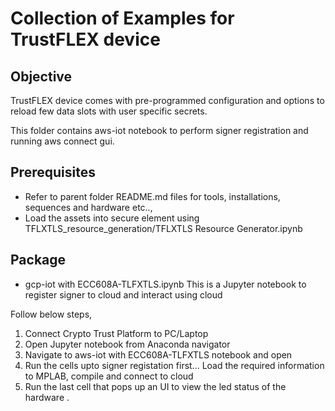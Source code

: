 # Collection of Examples for TrustFLEX device

## Objective
TrustFLEX device comes with pre-programmed configuration and options to reload few data slots with user specific secrets.

This folder contains aws-iot notebook to perform signer registration and running aws connect gui.

## Prerequisites
   - Refer to parent folder README.md files for tools, installations, sequences and hardware etc..,
   - Load the assets into secure element using TFLXTLS_resource_generation/TFLXTLS Resource Generator.ipynb

## Package
 - gcp-iot with ECC608A-TLFXTLS.ipynb
This is a Jupyter notebook to register signer to cloud and interact using cloud

Follow below steps,
1. Connect Crypto Trust Platform to PC/Laptop
2. Open Jupyter notebook from Anaconda navigator
3. Navigate to aws-iot with ECC608A-TLFXTLS notebook and open
4. Run the cells upto signer registation first... Load the required information to MPLAB, compile and connect to cloud
5. Run the last cell that pops up an UI to view the led status of the hardware .
